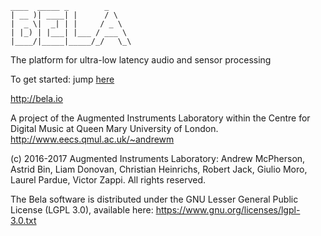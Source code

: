  ```
 ____  _____ _        _    
| __ )| ____| |      / \   
|  _ \|  _| | |     / _ \  
| |_) | |___| |___ / ___ \ 
|____/|_____|_____/_/   \_\
```

The platform for ultra-low latency audio and sensor processing

To get started: jump [here](https://github.com/BelaPlatform/Bela/wiki/Getting-started-with-Bela)

http://bela.io

A project of the Augmented Instruments Laboratory within the
Centre for Digital Music at Queen Mary University of London.
http://www.eecs.qmul.ac.uk/~andrewm

(c) 2016-2017 Augmented Instruments Laboratory: Andrew McPherson,
	Astrid Bin, Liam Donovan, Christian Heinrichs, Robert Jack,
	Giulio Moro, Laurel Pardue, Victor Zappi. All rights reserved.

The Bela software is distributed under the GNU Lesser General Public License
(LGPL 3.0), available here: https://www.gnu.org/licenses/lgpl-3.0.txt
